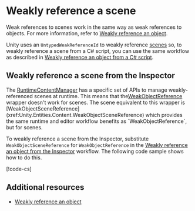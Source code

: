 # Weakly reference a scene

Weak references to scenes work in the same way as weak references to objects. For more information, refer to [Weakly reference an object](content-management-get-a-weak-reference.md).

Unity uses an `UntypedWeakReferenceId` to weakly reference [scenes](xref:CreatingScenes) so, to weakly reference a scene from a C# script, you can use the same workflow as described in [Weakly reference an object from a C# script](content-management-get-a-weak-reference.md#weakly-reference-an-object-from-a-c-script).

## Weakly reference a scene from the Inspector

The [RuntimeContentManager](xref:Unity.Entities.Content.RuntimeContentManager) has a specific set of APIs to manage weakly-referenced scenes at runtime. This means that the[WeakObjectReference](xref:Unity.Entities.Content.WeakObjectReference`1) wrapper doesn't work for scenes. The scene equivalent to this wrapper is [WeakObjectSceneReference](xref:Unity.Entities.Content.WeakObjectSceneReference) which provides the same runtime and editor workflow benefits as `WeakObjectReference`, but for scenes.

To weakly reference a scene from the Inspector, substitute `WeakObjectSceneReference` for `WeakObjectReference` in the [Weakly reference an object from the Inspector](content-management-get-a-weak-reference.md#weakly-reference-an-object-from-the-inspector) workflow. The following code sample shows how to do this.

[!code-cs[](../DocCodeSamples.Tests/content-management/WeaklyReferenceSceneFromInpsector.cs#example)]

## Additional resources

* [Weakly reference an object](content-management-get-a-weak-reference.md)